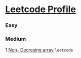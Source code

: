 # [Leetcode Profile](https://leetcode.com/rahulb_001/)

### Easy


### Medium
1.[Non- Decresing array](https://leetcode.com/problems/non-decreasing-array/)   `leetcode`
